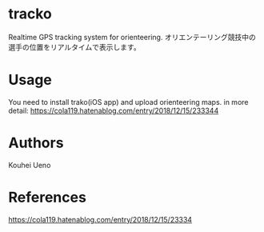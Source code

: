 # tracko
Realtime GPS tracking system for orienteering.
オリエンテーリング競技中の選手の位置をリアルタイムで表示します。

# Usage
You need to install trako(iOS app) and upload orienteering maps.
in more detail:
https://cola119.hatenablog.com/entry/2018/12/15/233344

# Authors
Kouhei Ueno

# References
https://cola119.hatenablog.com/entry/2018/12/15/23334

